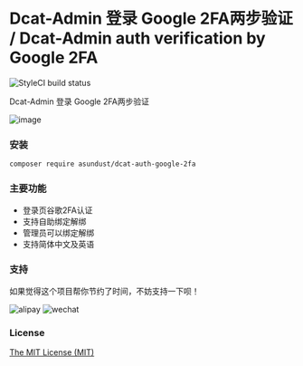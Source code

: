 Dcat-Admin 登录 Google 2FA两步验证 / Dcat-Admin auth verification by Google 2FA
======

![StyleCI build status](https://github.styleci.io/repos/686662708/shield)

Dcat-Admin 登录 Google 2FA两步验证

![image](https://github.com/asundust/auth-captcha/assets/6573979/9d3283ea-2cb4-4ce1-9eff-10ce0b82d41e)

### 安装

```
composer require asundust/dcat-auth-google-2fa
```

### 主要功能

- 登录页谷歌2FA认证
- 支持自助绑定解绑
- 管理员可以绑定解绑
- 支持简体中文及英语

### 支持

如果觉得这个项目帮你节约了时间，不妨支持一下呗！

![alipay](https://user-images.githubusercontent.com/6573979/91679916-2c4df500-eb7c-11ea-98a7-ab740ddda77d.png)
![wechat](https://user-images.githubusercontent.com/6573979/91679913-2b1cc800-eb7c-11ea-8915-eb0eced94aee.png)

### License

[The MIT License (MIT)](https://opensource.org/licenses/MIT)